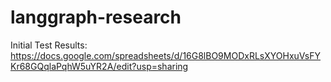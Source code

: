 # langgraph-research

Initial Test Results: https://docs.google.com/spreadsheets/d/16G8lBO9MODxRLsXYOHxuVsFYKr68GQqlaPqhW5uYR2A/edit?usp=sharing 
